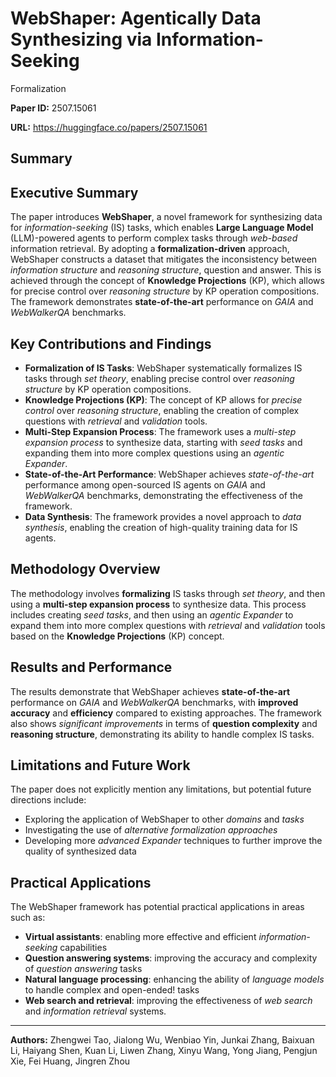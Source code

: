 # WebShaper: Agentically Data Synthesizing via Information-Seeking
  Formalization

**Paper ID:** 2507.15061

**URL:** https://huggingface.co/papers/2507.15061

## Summary

## Executive Summary
The paper introduces **WebShaper**, a novel framework for synthesizing data for *information-seeking* (IS) tasks, which enables **Large Language Model** (LLM)-powered agents to perform complex tasks through *web-based* information retrieval. By adopting a **formalization-driven** approach, WebShaper constructs a dataset that mitigates the inconsistency between *information structure* and *reasoning structure*, question and answer. This is achieved through the concept of **Knowledge Projections** (KP), which allows for precise control over *reasoning structure* by KP operation compositions. The framework demonstrates **state-of-the-art** performance on *GAIA* and *WebWalkerQA* benchmarks.

## Key Contributions and Findings
* **Formalization of IS Tasks**: WebShaper systematically formalizes IS tasks through *set theory*, enabling precise control over *reasoning structure* by KP operation compositions.
* **Knowledge Projections (KP)**: The concept of KP allows for *precise control* over *reasoning structure*, enabling the creation of complex questions with *retrieval* and *validation* tools.
* **Multi-Step Expansion Process**: The framework uses a *multi-step expansion process* to synthesize data, starting with *seed tasks* and expanding them into more complex questions using an *agentic Expander*.
* **State-of-the-Art Performance**: WebShaper achieves *state-of-the-art* performance among open-sourced IS agents on *GAIA* and *WebWalkerQA* benchmarks, demonstrating the effectiveness of the framework.
* **Data Synthesis**: The framework provides a novel approach to *data synthesis*, enabling the creation of high-quality training data for IS agents.

## Methodology Overview
The methodology involves **formalizing** IS tasks through *set theory*, and then using a **multi-step expansion process** to synthesize data. This process includes creating *seed tasks*, and then using an *agentic Expander* to expand them into more complex questions with *retrieval* and *validation* tools based on the **Knowledge Projections** (KP) concept.

## Results and Performance
The results demonstrate that WebShaper achieves **state-of-the-art** performance on *GAIA* and *WebWalkerQA* benchmarks, with **improved accuracy** and **efficiency** compared to existing approaches. The framework also shows *significant improvements* in terms of **question complexity** and **reasoning structure**, demonstrating its ability to handle complex IS tasks.

## Limitations and Future Work
The paper does not explicitly mention any limitations, but potential future directions include:
* Exploring the application of WebShaper to other *domains* and *tasks*
* Investigating the use of *alternative formalization approaches*
* Developing more *advanced Expander* techniques to further improve the quality of synthesized data

## Practical Applications
The WebShaper framework has potential practical applications in areas such as:
* **Virtual assistants**: enabling more effective and efficient *information-seeking* capabilities
* **Question answering systems**: improving the accuracy and complexity of *question answering* tasks
* **Natural language processing**: enhancing the ability of *language models* to handle complex and open-ended! tasks
* **Web search and retrieval**: improving the effectiveness of *web search* and *information retrieval* systems.

---

**Authors:** Zhengwei Tao, Jialong Wu, Wenbiao Yin, Junkai Zhang, Baixuan Li, Haiyang Shen, Kuan Li, Liwen Zhang, Xinyu Wang, Yong Jiang, Pengjun Xie, Fei Huang, Jingren Zhou
